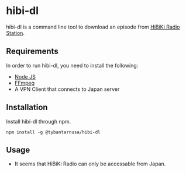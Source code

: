 # hibi-dl
hibi-dl is a command line tool to download an episode from [HiBiKi Radio Station](https://hibiki-radio.jp/).

## Requirements
In order to run hibi-dl, you need to install the following:
- [Node JS](https://nodejs.org/en/)
- [FFmpeg](https://www.ffmpeg.org/)
- A VPN Client that connects to Japan server

## Installation
Install hibi-dl through npm.
```
npm install -g @tybantarnusa/hibi-dl
```

## Usage
- It seems that HiBiKi Radio can only be accessable from Japan.
